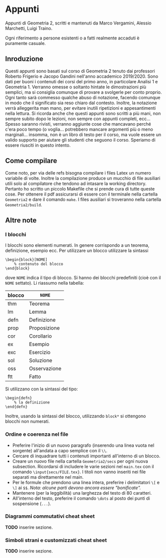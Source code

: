 # Appunti

Appunti di Geometria 2, scritti e mantenuti da Marco Vergamini, Alessio
Marchetti, Luigi Traino.

Ogni riferimento a persone esistenti o a fatti realmente accaduti è puramente
casuale.

## Inroduzione
Questi appunti sono basati sul corso di Geometria 2 tenuto dai professori
Roberto Frigerio e Jacopo Gandini nell'anno accademico 2019/2020. Sono dati per
buoni i contenuti dei corsi del primo anno, in particolare Analisi 1 e
Geometria 1. Verranno omesse o soltanto hintate le dimostrazioni più semplici,
ma si consiglia comunque di provare a svolgerle per conto proprio. Ogni tanto
sarà commesso qualche abuso di notazione, facendo comunque in modo che il
significato sia reso chiaro dal contesto. Inoltre, la notazione verrà
alleggerita man mano, per evitare inutili ripetizioni e appesantimenti nella
lettura. Si ricorda anche che questi appunti sono scritti a più mani, non sempre
subito dopo le lezioni, non sempre con appunti completi, ecc... Spesso saranno
rivisti, verranno aggiunte cose che mancavano perché c'era poco tempo (o
voglia... potrebbero mancare argomenti più o meno marginali... insomma, non è un
libro di testo per il corso, ma vuole essere un valido supporto per aiutare gli
studenti che seguono il corso. Speriamo di essere riusciti in questo intento.

## Come compilare
Come noto, per via delle refs bisogna compilare i files Latex un numero
variabile di volte. Inoltre la compilazione produce un mucchio di file ausiliari
utili solo al compilatore che tendono ad intasare la working directory. Pertanto
ho scritto un  piccolo Makefile che si prende cura di tutte queste cose. Per
ottenere il pdf assicurarsi di essere con il terminale nella cartella
`Geometria2` e dare il comando `make`. I files ausiliari si troveranno nella
cartella `Geometria2/build`.

## Altre note

### I blocchi
I blocchi sono elementi numerati. In genere corrispondo a un teorema,
definizione, esempio ecc. Per utilizzare un blocco utilizzare la sintassi
```
\begin{block}[NOME]
    % contenuto del blocco
\end{block}
```
dove `NOME` indica il tipo di blocco. Si hanno dei blocchi predefiniti
(cio&egrave; con il `NOME` settato). Li riassumo nella tabella:

|blocco|`NOME`|
|---|---|
|thm|Teorema|
|lm|Lemma|
|defn|Definizione|
|prop|Proposizione|
|cor|Corollario|
|ex|Esempio|
|exc|Esercizio|
|sol|Soluzione|
|oss|Osservazione|
|ftt|Fatto|

Si utilizzano con la sintassi del tipo:
```
\begin{defn}
    % la definizione
\end{defn}
```

Inoltre, usando la sintassi del blocco, utilizzando `block*` si ottengono
blocchi non numerati.

### Ordine e coerenza nel file
- Preferire l'inizio di un nuovo paragrafo (inserendo una linea vuota nel
    sorgente) all'andata a capo semplice con il `\\`.
- Cercare di inquadrare tutti i contenuti importanti all'interno di un blocco.
- Creare un nuovo file nella cartella `Geometria2/secs` per ogni nuova
    subsection. Ricordarsi di includere le varie sezioni nel `main.tex` con il
    comando `\input{secs/FILE.tex}`. I titoli non vanno inseriti nei file
    separati ma direttamente nel main.
- Per le formule che prendono una linea intera, preferire i delimitatori
    `\[` e `\]` ai `$$`. _Nota: alcune parti devono ancora essere "bonificate"._
- Mantenere (per la leggibilit&agrave;) una larghezza del testo di 80 caratteri.
- All'interno del testo, preferire il comando `\dots` al posto dei punti di
    sospensione (`...`).

### Diagrammi commutativi cheat sheet
__TODO__ inserire sezione.

### Simboli strani e customizzati cheat sheet
__TODO__ inserire sezione.
